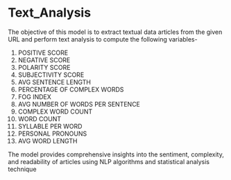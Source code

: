 # Text_Analysis
The objective of this model is to extract textual data articles from the given URL and perform text analysis to compute the following variables- 
1.	POSITIVE SCORE
2.	NEGATIVE SCORE
3.	POLARITY SCORE
4.	SUBJECTIVITY SCORE
5.	AVG SENTENCE LENGTH
6.	PERCENTAGE OF COMPLEX WORDS
7.	FOG INDEX
8.	AVG NUMBER OF WORDS PER SENTENCE
9.	COMPLEX WORD COUNT
10.	WORD COUNT
11.	SYLLABLE PER WORD
12.	PERSONAL PRONOUNS
13.	AVG WORD LENGTH

The model provides comprehensive insights into the sentiment, complexity, and readability of articles using NLP algorithms
and statistical analysis technique
